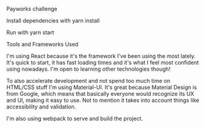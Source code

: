 Payworks challenge

Install dependencies with yarn install

Run with yarn start

Tools and Frameworks Used

I'm using React because it's the framework I've been using the most lately. It's quick to start, it has fast loading times and it's what I feel most confident using nowadays. I'm open to learning other technologies though!

To also accelerate development and not spend too much time on HTML/CSS stuff I'm using Material-UI. It's great because Material Design is from Google, which means that basically everyone would recognize its UX and UI, making it easy to use. Not to mention it takes into account things like accessibility and validation.

I'm also using webpack to serve and build the project. 